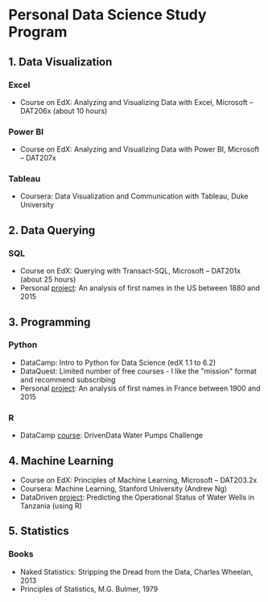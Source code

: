 # Personal Data Science Study Program

## 1. Data Visualization

### Excel
- Course on EdX: Analyzing and Visualizing Data with Excel, Microsoft – DAT206x (about 10 hours)

### Power BI
- Course on EdX: Analyzing and Visualizing Data with Power BI, Microsoft – DAT207x

### Tableau
- Coursera: Data Visualization and Communication with Tableau, Duke University

## 2. Data Querying

### SQL
- Course on EdX: Querying with Transact-SQL, Microsoft – DAT201x (about 25 hours)
- Personal [project](https://github.com/domptail/US-Names): An analysis of first names in the US between 1880 and 2015

## 3. Programming

### Python
- DataCamp: Intro to Python for Data Science (edX 1.1 to 6.2)
- DataQuest: Limited number of free courses - I like the "mission" format and recommend subscribing
- Personal [project](https://github.com/domptail/French-Names): An analysis of first names in France between 1900 and 2015

### R
- DataCamp [course](https://www.datacamp.com/community/open-courses/drivendata-water-pumps-challenge#gs.ReHOK70): DrivenData Water Pumps Challenge

## 4. Machine Learning
- Course on EdX: Principles of Machine Learning, Microsoft – DAT203.2x
- Coursera: Machine Learning, Stanford University (Andrew Ng)
- DataDriven [project](https://github.com/domptail/Tanzania-Water-Wells-ongoing): Predicting the Operational Status of Water Wells in Tanzania (using R)

## 5. Statistics

### Books
-	Naked Statistics: Stripping the Dread from the Data, Charles Wheelan, 2013
-	Principles of Statistics, M.G. Bulmer, 1979


